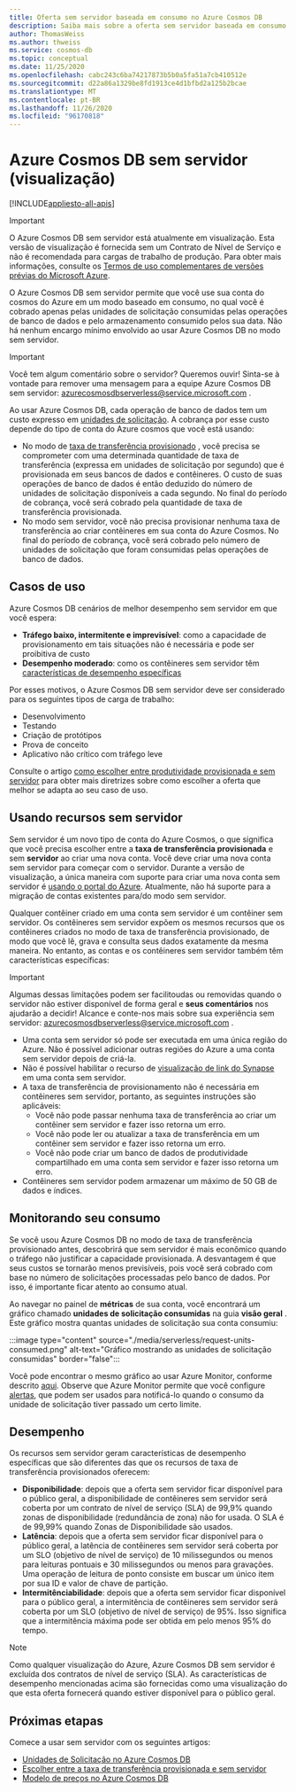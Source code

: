 ```yaml
---
title: Oferta sem servidor baseada em consumo no Azure Cosmos DB
description: Saiba mais sobre a oferta sem servidor baseada em consumo do Azure Cosmos DB.
author: ThomasWeiss
ms.author: thweiss
ms.service: cosmos-db
ms.topic: conceptual
ms.date: 11/25/2020
ms.openlocfilehash: cabc243c6ba74217873b5b0a5fa51a7cb410512e
ms.sourcegitcommit: d22a86a1329be8fd1913ce4d1bfbd2a125b2bcae
ms.translationtype: MT
ms.contentlocale: pt-BR
ms.lasthandoff: 11/26/2020
ms.locfileid: "96170818"
---
```

# <a name="azure-cosmos-db-serverless-preview"></a>Azure Cosmos DB sem servidor (visualização)
[!INCLUDE[appliesto-all-apis](includes/appliesto-all-apis.md)]

> [!IMPORTANT]
> O Azure Cosmos DB sem servidor está atualmente em visualização. Esta versão de visualização é fornecida sem um Contrato de Nível de Serviço e não é recomendada para cargas de trabalho de produção. Para obter mais informações, consulte os [Termos de uso complementares de versões prévias do Microsoft Azure](https://azure.microsoft.com/support/legal/preview-supplemental-terms/).

O Azure Cosmos DB sem servidor permite que você use sua conta do cosmos do Azure em um modo baseado em consumo, no qual você é cobrado apenas pelas unidades de solicitação consumidas pelas operações de banco de dados e pelo armazenamento consumido pelos sua data. Não há nenhum encargo mínimo envolvido ao usar Azure Cosmos DB no modo sem servidor.

> [!IMPORTANT] 
> Você tem algum comentário sobre o servidor? Queremos ouvir! Sinta-se à vontade para remover uma mensagem para a equipe Azure Cosmos DB sem servidor: [azurecosmosdbserverless@service.microsoft.com](mailto:azurecosmosdbserverless@service.microsoft.com) .

Ao usar Azure Cosmos DB, cada operação de banco de dados tem um custo expresso em [unidades de solicitação](request-units.md). A cobrança por esse custo depende do tipo de conta do Azure cosmos que você está usando:

- No modo de [taxa de transferência provisionado](set-throughput.md) , você precisa se comprometer com uma determinada quantidade de taxa de transferência (expressa em unidades de solicitação por segundo) que é provisionada em seus bancos de dados e contêineres. O custo de suas operações de banco de dados é então deduzido do número de unidades de solicitação disponíveis a cada segundo. No final do período de cobrança, você será cobrado pela quantidade de taxa de transferência provisionada.
- No modo sem servidor, você não precisa provisionar nenhuma taxa de transferência ao criar contêineres em sua conta do Azure Cosmos. No final do período de cobrança, você será cobrado pelo número de unidades de solicitação que foram consumidas pelas operações de banco de dados.

## <a name="use-cases"></a>Casos de uso

Azure Cosmos DB cenários de melhor desempenho sem servidor em que você espera:

- **Tráfego baixo, intermitente e imprevisível**: como a capacidade de provisionamento em tais situações não é necessária e pode ser proibitiva de custo
- **Desempenho moderado**: como os contêineres sem servidor têm [características de desempenho específicas](#performance)

Por esses motivos, o Azure Cosmos DB sem servidor deve ser considerado para os seguintes tipos de carga de trabalho:

- Desenvolvimento
- Testando
- Criação de protótipos
- Prova de conceito
- Aplicativo não crítico com tráfego leve

Consulte o artigo [como escolher entre produtividade provisionada e sem servidor](throughput-serverless.md) para obter mais diretrizes sobre como escolher a oferta que melhor se adapta ao seu caso de uso.

## <a name="using-serverless-resources"></a>Usando recursos sem servidor

Sem servidor é um novo tipo de conta do Azure Cosmos, o que significa que você precisa escolher entre a **taxa de transferência provisionada** e sem **servidor** ao criar uma nova conta. Você deve criar uma nova conta sem servidor para começar com o servidor. Durante a versão de visualização, a única maneira com suporte para criar uma nova conta sem servidor é [usando o portal do Azure](create-cosmosdb-resources-portal.md). Atualmente, não há suporte para a migração de contas existentes para/do modo sem servidor.

Qualquer contêiner criado em uma conta sem servidor é um contêiner sem servidor. Os contêineres sem servidor expõem os mesmos recursos que os contêineres criados no modo de taxa de transferência provisionado, de modo que você lê, grava e consulta seus dados exatamente da mesma maneira. No entanto, as contas e os contêineres sem servidor também têm características específicas:

> [!IMPORTANT]
> Algumas dessas limitações podem ser facilitoudas ou removidas quando o servidor não estiver disponível de forma geral e **seus comentários** nos ajudarão a decidir! Alcance e conte-nos mais sobre sua experiência sem servidor: [azurecosmosdbserverless@service.microsoft.com](mailto:azurecosmosdbserverless@service.microsoft.com) .

- Uma conta sem servidor só pode ser executada em uma única região do Azure. Não é possível adicionar outras regiões do Azure a uma conta sem servidor depois de criá-la.
- Não é possível habilitar o recurso de [visualização de link do Synapse](synapse-link.md) em uma conta sem servidor.
- A taxa de transferência de provisionamento não é necessária em contêineres sem servidor, portanto, as seguintes instruções são aplicáveis:
    - Você não pode passar nenhuma taxa de transferência ao criar um contêiner sem servidor e fazer isso retorna um erro.
    - Você não pode ler ou atualizar a taxa de transferência em um contêiner sem servidor e fazer isso retorna um erro.
    - Você não pode criar um banco de dados de produtividade compartilhado em uma conta sem servidor e fazer isso retorna um erro.
- Contêineres sem servidor podem armazenar um máximo de 50 GB de dados e índices.

## <a name="monitoring-your-consumption"></a>Monitorando seu consumo

Se você usou Azure Cosmos DB no modo de taxa de transferência provisionado antes, descobrirá que sem servidor é mais econômico quando o tráfego não justificar a capacidade provisionada. A desvantagem é que seus custos se tornarão menos previsíveis, pois você será cobrado com base no número de solicitações processadas pelo banco de dados. Por isso, é importante ficar atento ao consumo atual.

Ao navegar no painel de **métricas** de sua conta, você encontrará um gráfico chamado **unidades de solicitação consumidas** na guia **visão geral** . Este gráfico mostra quantas unidades de solicitação sua conta consumiu:

:::image type="content" source="./media/serverless/request-units-consumed.png" alt-text="Gráfico mostrando as unidades de solicitação consumidas" border="false":::

Você pode encontrar o mesmo gráfico ao usar Azure Monitor, conforme descrito [aqui](monitor-request-unit-usage.md). Observe que Azure Monitor permite que você configure [alertas](../azure-monitor/platform/alerts-metric-overview.md), que podem ser usados para notificá-lo quando o consumo da unidade de solicitação tiver passado um certo limite.

## <a name="performance"></a><a id="performance"></a>Desempenho

Os recursos sem servidor geram características de desempenho específicas que são diferentes das que os recursos de taxa de transferência provisionados oferecem:

- **Disponibilidade**: depois que a oferta sem servidor ficar disponível para o público geral, a disponibilidade de contêineres sem servidor será coberta por um contrato de nível de serviço (SLA) de 99,9% quando zonas de disponibilidade (redundância de zona) não for usada. O SLA é de 99,99% quando Zonas de Disponibilidade são usados.
- **Latência**: depois que a oferta sem servidor ficar disponível para o público geral, a latência de contêineres sem servidor será coberta por um SLO (objetivo de nível de serviço) de 10 milissegundos ou menos para leituras pontuais e 30 milissegundos ou menos para gravações. Uma operação de leitura de ponto consiste em buscar um único item por sua ID e valor de chave de partição.
- **Intermitênciabilidade**: depois que a oferta sem servidor ficar disponível para o público geral, a intermitência de contêineres sem servidor será coberta por um SLO (objetivo de nível de serviço) de 95%. Isso significa que a intermitência máxima pode ser obtida em pelo menos 95% do tempo.

> [!NOTE]
> Como qualquer visualização do Azure, Azure Cosmos DB sem servidor é excluída dos contratos de nível de serviço (SLA). As características de desempenho mencionadas acima são fornecidas como uma visualização do que esta oferta fornecerá quando estiver disponível para o público geral.

## <a name="next-steps"></a>Próximas etapas

Comece a usar sem servidor com os seguintes artigos:

- [Unidades de Solicitação no Azure Cosmos DB](request-units.md)
- [Escolher entre a taxa de transferência provisionada e sem servidor](throughput-serverless.md)
- [Modelo de preços no Azure Cosmos DB](how-pricing-works.md)
